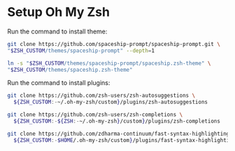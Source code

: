 # Setup Oh My Zsh

Run the command to install theme:

```sh
git clone https://github.com/spaceship-prompt/spaceship-prompt.git \
"$ZSH_CUSTOM/themes/spaceship-prompt" --depth=1
```

```sh
ln -s "$ZSH_CUSTOM/themes/spaceship-prompt/spaceship.zsh-theme" \
"$ZSH_CUSTOM/themes/spaceship.zsh-theme"
```

Run the command to install plugins:

```sh
git clone https://github.com/zsh-users/zsh-autosuggestions \
  ${ZSH_CUSTOM:-~/.oh-my-zsh/custom}/plugins/zsh-autosuggestions
```

```sh
git clone https://github.com/zsh-users/zsh-completions \
  ${ZSH_CUSTOM:-${ZSH:-~/.oh-my-zsh}/custom}/plugins/zsh-completions
```

```sh
git clone https://github.com/zdharma-continuum/fast-syntax-highlighting.git \
  ${ZSH_CUSTOM:-$HOME/.oh-my-zsh/custom}/plugins/fast-syntax-highlighting
```
